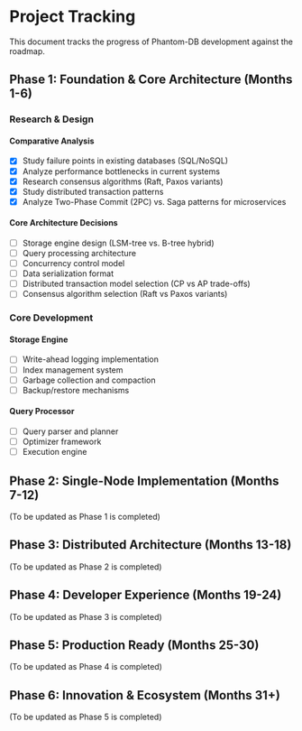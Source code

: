 # Project Tracking

This document tracks the progress of Phantom-DB development against the roadmap.

## Phase 1: Foundation & Core Architecture (Months 1-6)

### Research & Design

#### Comparative Analysis
- [x] Study failure points in existing databases (SQL/NoSQL)
- [x] Analyze performance bottlenecks in current systems
- [x] Research consensus algorithms (Raft, Paxos variants)
- [x] Study distributed transaction patterns
- [x] Analyze Two-Phase Commit (2PC) vs. Saga patterns for microservices

#### Core Architecture Decisions
- [ ] Storage engine design (LSM-tree vs. B-tree hybrid)
- [ ] Query processing architecture
- [ ] Concurrency control model
- [ ] Data serialization format
- [ ] Distributed transaction model selection (CP vs AP trade-offs)
- [ ] Consensus algorithm selection (Raft vs Paxos variants)

### Core Development

#### Storage Engine
- [ ] Write-ahead logging implementation
- [ ] Index management system
- [ ] Garbage collection and compaction
- [ ] Backup/restore mechanisms

#### Query Processor
- [ ] Query parser and planner
- [ ] Optimizer framework
- [ ] Execution engine

## Phase 2: Single-Node Implementation (Months 7-12)

(To be updated as Phase 1 is completed)

## Phase 3: Distributed Architecture (Months 13-18)

(To be updated as Phase 2 is completed)

## Phase 4: Developer Experience (Months 19-24)

(To be updated as Phase 3 is completed)

## Phase 5: Production Ready (Months 25-30)

(To be updated as Phase 4 is completed)

## Phase 6: Innovation & Ecosystem (Months 31+)

(To be updated as Phase 5 is completed)
